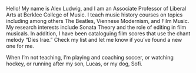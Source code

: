 
Hello! My name is Alex Ludwig, and I am an Associate Professor of Liberal Arts at Berklee College of Music. I teach music history courses on topics including among others The Beatles, Viennese Modernism, and Film Music. My research interests include Sonata Theory and the role of editing in film musicals. In addition, I have been cataloguing film scores that use the chant melody “Dies Irae.” Check my list and let me know if you’ve found a new one for me.

When I’m not teaching, I’m playing and coaching soccer, or watching hockey, or running after my son, Lucas, or my  dog, Sofi.

